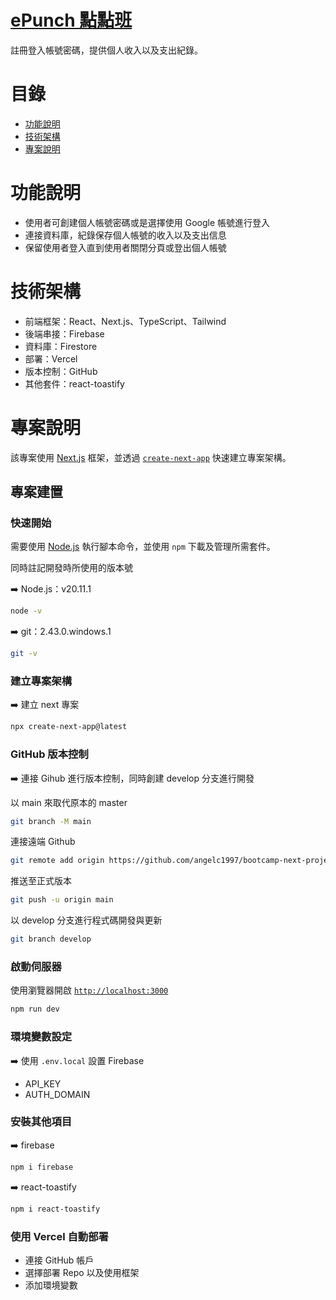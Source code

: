 # [ePunch 點點班](https://next-project-account-app.vercel.app/)

註冊登入帳號密碼，提供個人收入以及支出紀錄。

# 目錄

- [功能說明](#功能說明)
- [技術架構](#技術架構)
- [專案說明](#專案說明)

# 功能說明

- 使用者可創建個人帳號密碼或是選擇使用 Google 帳號進行登入
- 連接資料庫，紀錄保存個人帳號的收入以及支出信息
- 保留使用者登入直到使用者關閉分頁或登出個人帳號

# 技術架構

- 前端框架：React、Next.js、TypeScript、Tailwind
- 後端串接：Firebase
- 資料庫：Firestore
- 部署：Vercel
- 版本控制：GitHub
- 其他套件：react-toastify

# 專案說明

該專案使用 [Next.js](https://nextjs.org/) 框架，並透過 [`create-next-app`](https://github.com/vercel/next.js/tree/canary/packages/create-next-app) 快速建立專案架構。

## 專案建置

### 快速開始

需要使用 [Node.js](https://nodejs.org/en) 執行腳本命令，並使用 `npm` 下載及管理所需套件。

同時註記開發時所使用的版本號

➡️ Node.js：v20.11.1

```bash
node -v
```

➡️ git：2.43.0.windows.1

```bash
git -v

```

### 建立專案架構

➡️ 建立 next 專案

```bash
npx create-next-app@latest
```

### GitHub 版本控制

➡️ 連接 Gihub 進行版本控制，同時創建 develop 分支進行開發

以 main 來取代原本的 master

```bash
git branch -M main
```

連接遠端 Github

```bash
git remote add origin https://github.com/angelc1997/bootcamp-next-project.git
```

推送至正式版本

```bash
git push -u origin main
```

以 develop 分支進行程式碼開發與更新

```bash
git branch develop
```

### 啟動伺服器

使用瀏覽器開啟 [`http://localhost:3000`](http://localhost:3000)

```bash
npm run dev
```

### 環境變數設定

➡️ 使用 `.env.local` 設置 Firebase

- API_KEY
- AUTH_DOMAIN

### 安裝其他項目

➡️ firebase

```bash
npm i firebase

```

➡️ react-toastify

```bash
npm i react-toastify
```

### 使用 Vercel 自動部署

- 連接 GitHub 帳戶
- 選擇部署 Repo 以及使用框架
- 添加環境變數
